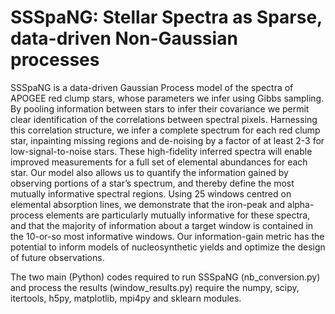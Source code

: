 # SSSpaNG: Stellar Spectra as Sparse, data-driven Non-Gaussian processes

SSSpaNG is a data-driven Gaussian Process model of the spectra of APOGEE red clump stars, whose parameters we infer using Gibbs sampling. By pooling information between stars to infer their covariance we permit clear identification of the correlations between spectral pixels. Harnessing this correlation structure, we infer a complete spectrum for each red clump star, inpainting missing regions and de-noising by a factor of at least 2-3 for low-signal-to-noise stars. These high-fidelity inferred spectra will enable improved measurements for a full set of elemental abundances for each star. Our model also allows us to quantify the information gained by observing portions of a star’s spectrum, and thereby define the most mutually informative spectral regions. Using 25 windows centred on elemental absorption lines, we demonstrate that the iron-peak and alpha-process elements are particularly mutually informative for these spectra, and that the majority of information about a target window is contained in the 10-or-so most informative windows. Our information-gain metric has the potential to inform models of nucleosynthetic yields and optimize the design of future observations.

The two main (Python) codes required to run SSSpaNG (nb_conversion.py) and process the results (window_results.py) require the numpy, scipy, itertools, h5py, matplotlib, mpi4py and sklearn modules.
